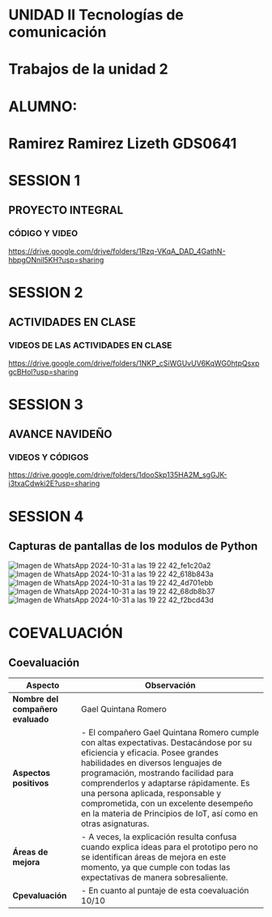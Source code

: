 # UNIDAD II Tecnologías de comunicación
# Trabajos de la unidad 2

# ALUMNO: 
# Ramirez Ramirez Lizeth GDS0641

# SESSION 1
## PROYECTO INTEGRAL
### CÓDIGO Y VIDEO
https://drive.google.com/drive/folders/1Rzq-VKqA_DAD_4GathN-hbpgONnil5KH?usp=sharing

# SESSION 2
## ACTIVIDADES EN CLASE
### VIDEOS DE LAS ACTIVIDADES EN CLASE
https://drive.google.com/drive/folders/1NKP_cSiWGUvUV6KqWG0htpQsxpgcBHol?usp=sharing

# SESSION 3
## AVANCE NAVIDEÑO 
### VIDEOS Y CÓDIGOS
https://drive.google.com/drive/folders/1dooSkp135HA2M_sgGJK-i3txaCdwki2E?usp=sharing

# SESSION 4
## Capturas de pantallas de los modulos de Python
![Imagen de WhatsApp 2024-10-31 a las 19 22 42_fe1c20a2](https://github.com/user-attachments/assets/e60eb1f5-4439-42e2-b41c-49da873da69f)
![Imagen de WhatsApp 2024-10-31 a las 19 22 42_618b843a](https://github.com/user-attachments/assets/05403f23-8c70-4bc5-ab10-c60d81403380)
![Imagen de WhatsApp 2024-10-31 a las 19 22 42_4d701ebb](https://github.com/user-attachments/assets/cf6e4011-9944-47b5-a3f8-3e7ba8122a62)
![Imagen de WhatsApp 2024-10-31 a las 19 22 42_68db8b37](https://github.com/user-attachments/assets/a36a5594-f434-43e3-b713-5675eb75872a)
![Imagen de WhatsApp 2024-10-31 a las 19 22 42_f2bcd43d](https://github.com/user-attachments/assets/020d7ab2-4f00-43fc-9619-ad48db21641f)

# COEVALUACIÓN
## Coevaluación

| Aspecto                           | Observación                                                                                                   |
|-----------------------------------|---------------------------------------------------------------------------------------------------------------|
| **Nombre del compañero evaluado** | Gael Quintana Romero                                                                                      |
| **Aspectos positivos**            | - El compañero Gael Quintana Romero cumple con altas expectativas. Destacándose por su eficiencia y eficacia. Posee grandes habilidades en diversos lenguajes de programación, mostrando facilidad para comprenderlos y adaptarse rápidamente. Es una persona aplicada, responsable y comprometida, con un excelente desempeño en la materia de Principios de IoT, así como en otras asignaturas. |
| **Áreas de mejora**               | - A veces, la explicación resulta confusa cuando explica ideas para el prototipo pero no se identifican áreas de mejora en este momento, ya que cumple con todas las expectativas de manera sobresaliente. |
| **Cpevaluación**  | - En cuanto al puntaje de esta coevaluación 10/10 |




